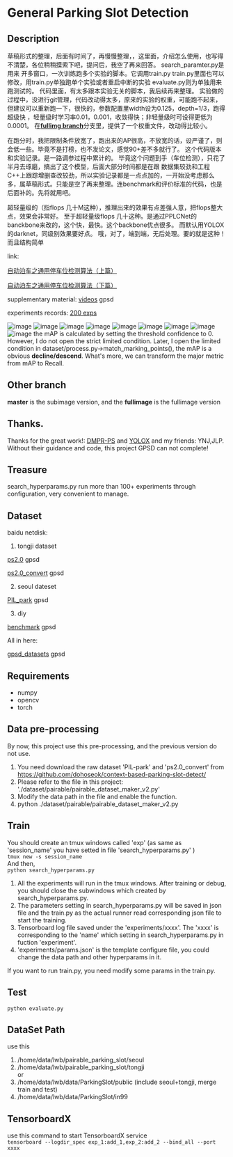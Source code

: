# General Parking Slot Detection

## Description
草稿形式的整理，后面有时间了，再慢慢整理，，这里面，介绍怎么使用，也写得不清楚，各位稍稍摸索下吧，提问后，我空了再来回答。
search_paramter.py是用来 开多窗口，一次训练跑多个实验的脚本。它调用train.py
train.py里面也可以修改，用train.py单独跑单个实验或者重启中断的实验
evaluate.py则为单独用来跑测试的。
代码里面，有太多跟本实验无关的脚本，我后续再来整理。
实验做的过程中，没进行git管理，代码改动得太多，原来的实验的权重，可能跑不起来，但建议可以重新跑一下，很快的，参数配置里width设为0.125，depth=1/3，跑得超级快
，轻量级时学习率0.01，0.001，收敛得快；非轻量级时可设得更低为0.0001。
在[**fullimg branch**](https://github.com/huapohen/general_parking_slot_detection/tree/fullimage)分支里，提供了一个权重文件，改动得比较小。

在跑分时，我把限制条件放宽了，跑出来的AP很高，不放宽的话，设严谨了，则会低一些。毕竟不是打榜，也不发论文，感觉90+差不多就行了。
这个代码版本和实验记录。是一路调参过程中累计的。
毕竟这个问题到手（车位检测），只花了半月去琢磨，搞出了这个模型，后面大部分时间都是在跟 数据集较劲和工程C++上跟踪增删查改较劲，所以实验记录都是一点点加的，一开始没考虑那么多，属草稿形式。只能是空了再来整理。连benchmark和评价标准的代码，也是后面补的。先将就用吧。

超轻量级的（指flops 几十M这种），推理出来的效果有点差强人意，把flops整大点，效果会非常好。
至于超轻量级flops 几十这种。是通过PPLCNet的banckbone来改的，这个快，最快。这个backbone优点很多。
而默认用YOLOX的darknet，同级别效果要好点。
哦，对了，端到端，无后处理。要的就是这种！而且结构简单


link:

[自动泊车之通用停车位检测算法（上篇）](https://zhuanlan.zhihu.com/p/521821002)

[自动泊车之通用停车位检测算法（下篇）](https://zhuanlan.zhihu.com/p/522630354)

supplementary material: [videos](https://pan.baidu.com/s/1iTVvIJQWhV1nC8cbsBN2Yg)  gpsd 

experiments records: [200 exps](https://kdocs.cn/l/cnqdZU59SRuX)

 ![image](https://github.com/huapohen/general_parking_slot_detection/blob/master/dataset/pairable/5.jpg)
 ![image](https://github.com/huapohen/general_parking_slot_detection/blob/master/dataset/pairable/4.jpg)
 ![image](https://github.com/huapohen/general_parking_slot_detection/blob/master/dataset/pairable/1.jpg)
 ![image](https://github.com/huapohen/general_parking_slot_detection/blob/master/dataset/pairable/2.jpg)
 ![image](https://github.com/huapohen/general_parking_slot_detection/blob/master/dataset/pairable/6.jpg)
 ![image](https://github.com/huapohen/general_parking_slot_detection/blob/master/dataset/pairable/7.jpg)
 ![image](https://github.com/huapohen/general_parking_slot_detection/blob/master/dataset/pairable/8.jpg)
 ![image](https://github.com/huapohen/general_parking_slot_detection/blob/master/dataset/pairable/9.jpg)
 ![image](https://github.com/huapohen/general_parking_slot_detection/blob/master/dataset/pairable/3.jpg)
 the mAP is calculated by setting the threshold confidence to 0.
 However, I do not open the strict limited condition. Later, I open the limited condition in dataset/process.py->match_marking_points(),  the mAP is a obvious **decline/descend**.  What's more, we can transform the major metric from mAP to Recall.
 
## Other branch
**master** is the subimage version, and the **fullimage** is the fullimage version
 
## Thanks.
Thanks for the great work!: [DMPR-PS](https://github.com/Teoge/DMPR-PS)
and [YOLOX](https://github.com/Megvii-BaseDetection/YOLOX)
and my friends: YNJ,JLP.
Without their guidance and code, this project GPSD can not complete!
 
## Treasure
search_hyperparams.py
run more than 100+ experiments through configuration, very convenient to manage.

 
## Dataset
baidu netdisk:

1. tongji dataset

[ps2.0](https://pan.baidu.com/s/1uJJjECNBKVYrqw9-w5HcWQ)  gpsd

[ps2.0_convert](https://pan.baidu.com/s/1ayADXI5jfd7oKB_NGVCZjg)  gpsd

2. seoul dateset

[PIL_park](https://pan.baidu.com/s/1rBz8aDP6mg2mmeq6QRpISQ)  gpsd

3. diy

[benchmark](https://pan.baidu.com/s/14o2jO5k4Epm4mF_gmsGkQw)  gpsd

All in here:

[gpsd_datasets](https://pan.baidu.com/s/1uIycqAEaQRBLrh2BVuBWYw)  gpsd
 
## Requirements
- numpy
- opencv
- torch

## Data pre-processing
By now, this project use this pre-processing, and the previous version do not use.
1. You need download the raw dataset 'PIL-park' and 'ps2.0_convert' from https://github.com/dohoseok/context-based-parking-slot-detect/
2. Please refer to the file in this project: './dataset/pairable/pairable_dataset_maker_v2.py'
3. Modify the data path in the file and enable the function.
4. python ./dataset/pairable/pairable_dataset_maker_v2.py


## Train
You should create an tmux windows called 'exp' (as same as 'session_name' you have setted in file 'search_hyperparams.py' )       
`tmux new -s session_name`       
And then,       
`python search_hyperparams.py`
1. All the experiments will run in the tmux windows. After training or debug, you should close the subwindows which created by search_hyperparams.py.        
2. The parameters setting in search_hyperparams.py will be saved in json file and the train.py as the actual runner read corresponding json file to start the training.      
3. Tensorboard log file saved under the 'experiments/xxxx'. The 'xxxx' is corresponding to the 'name' which setting in search_hyperparams.py in fuction 'experiment'.
4. 'experiments/params.json' is the template configure file, you could change the data path and other hyperparams in it. 

If you want to run train.py, you need modify some params in the train.py.

## Test
`python evaluate.py`


## DataSet Path
use this
1. /home/data/lwb/pairable_parking_slot/seoul
2. /home/data/lwb/pairable_parking_slot/tongji
\
or
1. /home/data/lwb/data/ParkingSlot/public
 (include seoul+tongji, merge train and test)
2. /home/data/lwb/data/ParkingSlot/in99

## TensorboardX
use this command to start TensorboardX service    
`tensorboard --logdir_spec exp_1:add_1,exp_2:add_2 --bind_all --port xxxx`

